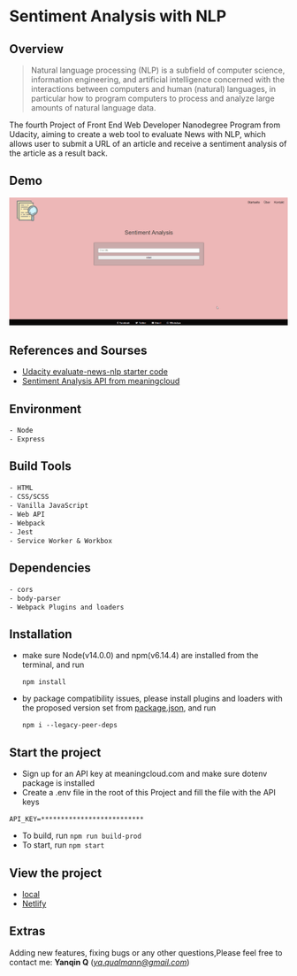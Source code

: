 # Sentiment Analysis with NLP


## Overview

> Natural language processing (NLP) is a subfield of computer science, information engineering, and artificial intelligence
concerned with the interactions between computers and human (natural) languages, in particular how to program computers to
process and analyze large amounts of natural language data.

The fourth Project of Front End Web Developer Nanodegree Program from Udacity, aiming to create a web tool to evaluate News with NLP, which allows user to submit a URL of an article and receive a sentiment analysis of the article as a result back.

## Demo

<img src="https://github.com/Qinisfighting/Evaluate-News-with-NLP---Udacity-Project-4/blob/main/src/client/img/Demo.gif" width="1000"> 

## References and Sourses

- [Udacity evaluate-news-nlp starter code](https://github.com/udacity/fend/tree/refresh-2019/projects/evaluate-news-nlp)
- [Sentiment Analysis API from meaningcloud](https://www.meaningcloud.com/products/sentiment-analysis)

## Environment

    - Node
    - Express    

## Build Tools

    - HTML
    - CSS/SCSS
    - Vanilla JavaScript
    - Web API 
    - Webpack
    - Jest
    - Service Worker & Workbox

## Dependencies

    - cors
    - body-parser
    - Webpack Plugins and loaders 

## Installation 

- make sure Node(v14.0.0) and npm(v6.14.4) are installed from the terminal, and run

   ```
   npm install
   ```

- by package compatibility issues, please install plugins and loaders with the proposed version set from [package.json](https://github.com/Qinisfighting/Evaluate-News-with-NLP---Udacity-Project-4/blob/main/package.json), and run

   ```
   npm i --legacy-peer-deps
   ```
    
## Start the project

- Sign up for an API key at meaningcloud.com and make sure dotenv package is installed
- Create a .env file in the root of this Project and fill the file with the API keys 
```
API_KEY=**************************
```
- To build, run   `npm run build-prod` 
- To start, run  `npm start`


## View the project

- [local](http://localhost:8082/)
- [Netlify](https://Sentiment-Analysis-Qin.netlify.app)
  


## Extras
Adding new features, fixing bugs or any other questions,Please feel free to contact me: **Yanqin Q** (*yq.qualmann@gmail.com*)

